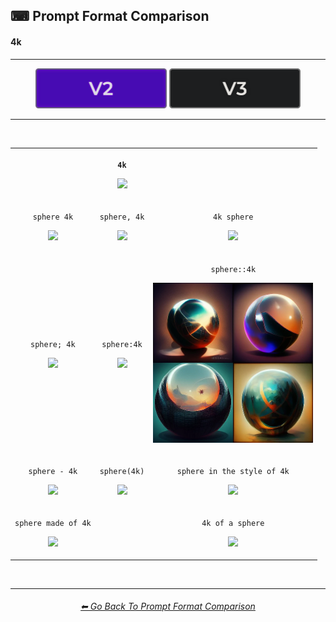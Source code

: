 <h2>⌨ Prompt Format Comparison</h2>
<h4>4k</h4>

<hr><!--------------->

<div align="center">

[<img src="/Images/Repo_Parts/Buttons/Version_Buttons/button_version_V2_active.webp?raw=true" alt="MidJourney V2" height="64" />]()
[<img src="/Images/Repo_Parts/Buttons/Version_Buttons/button_version_V3_inactive.webp?raw=true" alt="MidJourney V3" height="64" />](/Pages/MJ_V3/Comparison_Pages/Prompt_Writing/Prompt_Format_Comparison_Subpages/4k.md)

</div>

<hr>
<br>

<div align="center">

<table>
	<tr align=center valign=middle>
		<th>
			<br>
		</th>
		<th>
			<p><code>4k</code></p><p><img src="https://github.com/firmianay/MidJourney-Styles-and-Keywords-Reference-zh/blob/main/Images/MJ_V2/Comparison_Page_Images/Prompt_Format_Comparison/4k.webp?raw=true" width="256" /></p>
		</th>
		<th>
			<br>
		</th>
	</tr>
	<tr align=center valign=middle>
		<td>
			<p><code>sphere 4k</code></p><p><img src="https://github.com/firmianay/MidJourney-Styles-and-Keywords-Reference-zh/blob/main/Images/MJ_V2/Comparison_Page_Images/Prompt_Format_Comparison/sphere_4k.webp?raw=true" width="256" /></p>
		</td>
		<td>
			<p><code>sphere, 4k</code></p><p><img src="https://github.com/firmianay/MidJourney-Styles-and-Keywords-Reference-zh/blob/main/Images/MJ_V2/Comparison_Page_Images/Prompt_Format_Comparison/sphere-4k.webp?raw=true" width="256" /></p>
		</td>
		<td>
			<p><code>4k sphere</code></p><p><img src="https://github.com/firmianay/MidJourney-Styles-and-Keywords-Reference-zh/blob/main/Images/MJ_V2/Comparison_Page_Images/Prompt_Format_Comparison/4k_sphere.webp?raw=true" width="256" /></p>
		</td>
	</tr>
	<tr align=center valign=middle>
		<td>
			<p><code>sphere; 4k</code></p><p><img src="https://github.com/firmianay/MidJourney-Styles-and-Keywords-Reference-zh/blob/main/Images/MJ_V2/Comparison_Page_Images/Prompt_Format_Comparison/sphere-semicolon-4k.webp?raw=true" width="256" /></p>
		</td>
		<td>
			<p><code>sphere:4k</code></p><p><img src="https://github.com/firmianay/MidJourney-Styles-and-Keywords-Reference-zh/blob/main/Images/MJ_V2/Comparison_Page_Images/Prompt_Format_Comparison/sphere-colon-4k.webp?raw=true" width="256" /></p>
		</td>
		<td>
			<p><code>sphere::4k</code></p><p><img src="/Images/MJ_V2/Comparison_Page_Images/Prompt_Format_Comparison/sphere-double_colon-4k.webp?raw=true" width="256" /></p>
		</td>
	</tr>
	<tr align=center valign=middle>
		<td>
			<p><code>sphere - 4k</code></p><p><img src="https://github.com/firmianay/MidJourney-Styles-and-Keywords-Reference-zh/blob/main/Images/MJ_V2/Comparison_Page_Images/Prompt_Format_Comparison/sphere_-_4k.webp?raw=true" width="256" /></p>
		</td>
		<td>
			<p><code>sphere(4k)</code></p><p><img src="https://github.com/firmianay/MidJourney-Styles-and-Keywords-Reference-zh/blob/main/Images/MJ_V2/Comparison_Page_Images/Prompt_Format_Comparison/sphere(4k).webp?raw=true" width="256" /></p>
		</td>
		<td>
			<p><code>sphere in the style of 4k</code></p><p><img src="https://github.com/firmianay/MidJourney-Styles-and-Keywords-Reference-zh/blob/main/Images/MJ_V2/Comparison_Page_Images/Prompt_Format_Comparison/sphere_in_the_style_of_4k.webp?raw=true" width="256" /></p>
		</td>
	</tr>
	<tr align=center valign=middle>
		<td>
			<p><code>sphere made of 4k</code></p><p><img src="https://github.com/firmianay/MidJourney-Styles-and-Keywords-Reference-zh/blob/main/Images/MJ_V2/Comparison_Page_Images/Prompt_Format_Comparison/sphere_made_of_4k.webp?raw=true" width="256" /></p>
		</td>
		<td>
			<br>
		</td>
		<td>
			<p><code>4k of a sphere</code></p><p><img src="https://github.com/firmianay/MidJourney-Styles-and-Keywords-Reference-zh/blob/main/Images/MJ_V2/Comparison_Page_Images/Prompt_Format_Comparison/4k_of_a_sphere.webp?raw=true" width="256" /></p>
		</td>
</table>

</div>

<br>


<hr><!--------------->
<div align="center">
<h6><a href="/Pages/MJ_V2/Comparison_Pages/Prompt_Writing/Prompt_Format_Comparison.md">⬅ Go Back To Prompt Format Comparison</a></h6>
</div>